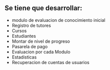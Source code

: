 ## Se tiene que desarrollar:

- modulo de evaluacion de conocimiento inicial
- Registro de tutores
- Cursos
- Estudiantes
- Montar de nivel de progreso
- Pasarela de pago
- Evaluacion por cada Modulo
- Estadisticas
- Recuperacion de cuentas de usuarios

